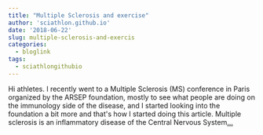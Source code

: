 ```yaml
---
title: "Multiple Sclerosis and exercise"
author: 'sciathlon.github.io'
date: '2018-06-22'
slug: multiple-sclerosis-and-exercis
categories:
  - bloglink
tags:
  - sciathlongithubio
---
```


Hi athletes. I recently went to a Multiple Sclerosis (MS) conference in Paris organized by the ARSEP foundation, mostly to see what people are doing on the immunology side of the disease, and I started looking into the foundation a bit more and that's how I started doing this article. Multiple sclerosis is an inflammatory disease of the Central Nervous System[... <i class="fas fa-external-link-alt"></i>](https://Sciathlon.github.io/post/ms_and_exercise/)

